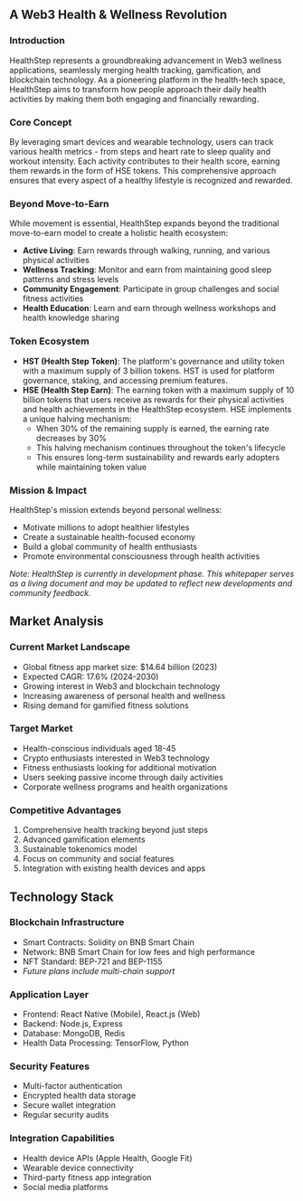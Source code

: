## A Web3 Health & Wellness Revolution

### Introduction
HealthStep represents a groundbreaking advancement in Web3 wellness applications, seamlessly merging health tracking, gamification, and blockchain technology. As a pioneering platform in the health-tech space, HealthStep aims to transform how people approach their daily health activities by making them both engaging and financially rewarding.

### Core Concept
By leveraging smart devices and wearable technology, users can track various health metrics - from steps and heart rate to sleep quality and workout intensity. Each activity contributes to their health score, earning them rewards in the form of HSE tokens. This comprehensive approach ensures that every aspect of a healthy lifestyle is recognized and rewarded.

### Beyond Move-to-Earn
While movement is essential, HealthStep expands beyond the traditional move-to-earn model to create a holistic health ecosystem:
- **Active Living**: Earn rewards through walking, running, and various physical activities
- **Wellness Tracking**: Monitor and earn from maintaining good sleep patterns and stress levels
- **Community Engagement**: Participate in group challenges and social fitness activities
- **Health Education**: Learn and earn through wellness workshops and health knowledge sharing

### Token Ecosystem
- **HST (Health Step Token)**: The platform's governance and utility token with a maximum supply of 3 billion tokens. HST is used for platform governance, staking, and accessing premium features.
- **HSE (Health Step Earn)**: The earning token with a maximum supply of 10 billion tokens that users receive as rewards for their physical activities and health achievements in the HealthStep ecosystem. HSE implements a unique halving mechanism:
  - When 30% of the remaining supply is earned, the earning rate decreases by 30%
  - This halving mechanism continues throughout the token's lifecycle
  - This ensures long-term sustainability and rewards early adopters while maintaining token value

### Mission & Impact
HealthStep's mission extends beyond personal wellness:
- Motivate millions to adopt healthier lifestyles
- Create a sustainable health-focused economy
- Build a global community of health enthusiasts
- Promote environmental consciousness through health activities

*Note: HealthStep is currently in development phase. This whitepaper serves as a living document and may be updated to reflect new developments and community feedback.*

## Market Analysis
### Current Market Landscape
- Global fitness app market size: $14.64 billion (2023)
- Expected CAGR: 17.6% (2024-2030)
- Growing interest in Web3 and blockchain technology
- Increasing awareness of personal health and wellness
- Rising demand for gamified fitness solutions

### Target Market
- Health-conscious individuals aged 18-45
- Crypto enthusiasts interested in Web3 technology
- Fitness enthusiasts looking for additional motivation
- Users seeking passive income through daily activities
- Corporate wellness programs and health organizations

### Competitive Advantages
1. Comprehensive health tracking beyond just steps
2. Advanced gamification elements
3. Sustainable tokenomics model
4. Focus on community and social features
5. Integration with existing health devices and apps

## Technology Stack
### Blockchain Infrastructure
- Smart Contracts: Solidity on BNB Smart Chain
- Network: BNB Smart Chain for low fees and high performance
- NFT Standard: BEP-721 and BEP-1155
- *Future plans include multi-chain support*

### Application Layer
- Frontend: React Native (Mobile), React.js (Web)
- Backend: Node.js, Express
- Database: MongoDB, Redis
- Health Data Processing: TensorFlow, Python

### Security Features
- Multi-factor authentication
- Encrypted health data storage
- Secure wallet integration
- Regular security audits

### Integration Capabilities
- Health device APIs (Apple Health, Google Fit)
- Wearable device connectivity
- Third-party fitness app integration
- Social media platforms 